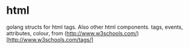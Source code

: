# html
golang structs for html tags. Also other html components.
tags, events, attributes, colour, from (http://www.w3schools.com/)[http://www.w3schools.com/tags/]
